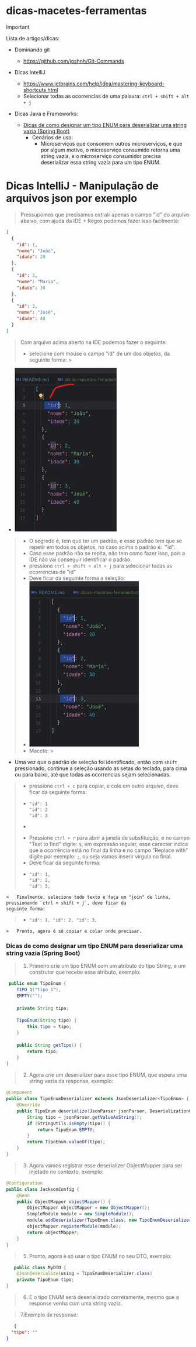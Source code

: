 # dicas-macetes-ferramentas

> [!IMPORTANT]
> Lista de artigos/dicas:

- Dominando git
    - https://github.com/joshnh/Git-Commands
- Dicas IntelliJ
    - https://www.jetbrains.com/help/idea/mastering-keyboard-shortcuts.html
    - Selecionar todas as ocorrencias de uma palavra: `ctrl + shift + alt + j`

- Dicas Java e Frameworks:
    - [Dicas de como designar um tipo ENUM para deserializar uma string vazia (Spring Boot)](#dicas-de-como-designar-um-tipo-enum-para-deserializar-uma-string-vazia-spring-boot)
      - Cenários de uso:
        - Microserviços que consomem outros microserviços, e que por algum motivo, o microserviço consumido retorna uma
          string vazia, e o microserviço consumidor precisa deserializar essa string vazia para um tipo ENUM.

# Dicas IntelliJ - Manipulação de arquivos json por exemplo

> Pressupomos que precisamos extrair apenas o campo "id" do arquivo abaixo, com ajuda da IDE + Regex podemos fazer isso
> facilmente:

```json
[
  {
    "id": 1,
    "nome": "João",
    "idade": 20
  },
  {
    "id": 2,
    "nome": "Maria",
    "idade": 30
  },
  {
    "id": 3,
    "nome": "José",
    "idade": 40
  }
]
```

> Com arquivo acima aberto na IDE podemos fazer o seguinte:
> - selecione com mouse o campo "id" de um dos objetos, da seguinte forma:
    >
- ![img_1.png](img_1.png)
>   - O segredo é, tem que ter um padrão, e esse padrão tem que se repetir em todos os objetos, no caso acima o padrão
      é: `"id".
>   - Caso esse padrão não se repita, não tem como fazer isso, pois a IDE não vai conseguir identificar o padrão.
> - pressione `ctrl + shift + alt + j` para selecionar todas as ocorrencias de "id"
> - Deve ficar da seguinte forma a seleção:
> - ![img_2.png](img_2.png)
> - Macete:
    >
- Uma vez que o padrão de seleção foi identificado, então com `shift` pressionado, continue a seleção usando as setas do
  teclado, para cima ou para baixo, até que todas as ocorrencias sejam selecionadas.
> - pressione `ctrl + c` para copiar, e cole em outro arquivo, deve ficar da seguinte forma:
> - ```text
>   "id": 1
>   "id": 2
>   "id": 3
> - ```
> - Pressione `ctrl + r` para abrir a janela de substituição, e no campo "Text to find" digite: `$`, em expressão
    regular, esse caracter indica que a ocorrência está no final da linha e no campo "Replace with" digite por
    exemplo: `;`, ou seja vamos inserir virgula no final.
> - Deve ficar da seguinte forma:
> - ```text
>   "id": 1,
>   "id": 2,
>   "id": 3,
>   ```
    >   Finalmente, selecione todo texto e faça um "join" de linha, pressionando `ctrl + shift + j`, deve ficar da
    seguinte forma:
> - ```text
>   "id": 1, "id": 2, "id": 3,
>   ```
    >   Pronto, agora é só copiar e colar onde precisar.

### Dicas de como designar um tipo ENUM para deserializar uma string vazia (Spring Boot)

> 1. Primeiro crie um tipo ENUM com um atributo do tipo String, e um construtor que recebe esse atributo, exemplo:

```java
 public enum TipoEnum {
    TIPO_1("tipo_1"),
    EMPTY("");

    private String tipo;

    TipoEnum(String tipo) {
        this.tipo = tipo;
    }

    public String getTipo() {
        return tipo;
    }
}
 ```

> 2. Agora crie um deserializer para esse tipo ENUM, que espera uma string vazia da response, exemplo:

```java
@Component
public class TipoEnumDeserializer extends JsonDeserializer<TipoEnum> {
    @Override
    public TipoEnum deserialize(JsonParser jsonParser, DeserializationContext deserializationContext) throws IOException, JsonProcessingException {
        String tipo = jsonParser.getValueAsString();
        if (StringUtils.isEmpty(tipo)) {
            return TipoEnum.EMPTY;
        }
        return TipoEnum.valueOf(tipo);
    }
}
```

> 3. Agora vamos registrar esse deserializer ObjectMapper para ser injetado no contexto, exemplo:

```java
@Configuration
public class JacksonConfig {
    @Bean
    public ObjectMapper objectMapper() {
        ObjectMapper objectMapper = new ObjectMapper();
        SimpleModule module = new SimpleModule();
        module.addDeserializer(TipoEnum.class, new TipoEnumDeserializer());
        objectMapper.registerModule(module);
        return objectMapper;
    }
}
```

> 5. Pronto, agora é só usar o tipo ENUM no seu DTO, exemplo:

```java
   public class MyDTO {
    @JsonDeserialize(using = TipoEnumDeserializer.class)
    private TipoEnum tipo;
}
```

> 6. E o tipo ENUM será deserializado corretamente, mesmo que a response venha com uma string vazia.

> 7.Exemplo de response:

```json
   {
  "tipo": ""
}
```
